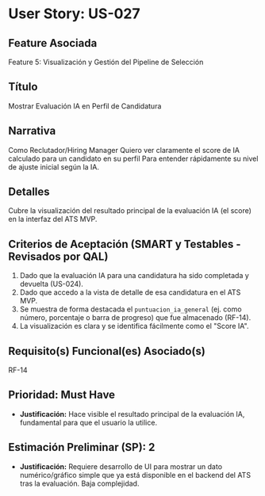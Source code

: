 # User Story: US-027

## Feature Asociada
Feature 5: Visualización y Gestión del Pipeline de Selección

## Título
Mostrar Evaluación IA en Perfil de Candidatura

## Narrativa
Como Reclutador/Hiring Manager
Quiero ver claramente el score de IA calculado para un candidato en su perfil
Para entender rápidamente su nivel de ajuste inicial según la IA.

## Detalles
Cubre la visualización del resultado principal de la evaluación IA (el score) en la interfaz del ATS MVP.

## Criterios de Aceptación (SMART y Testables - Revisados por QAL)
1.  Dado que la evaluación IA para una candidatura ha sido completada y devuelta (US-024).
2.  Dado que accedo a la vista de detalle de esa candidatura en el ATS MVP.
3.  Se muestra de forma destacada el `puntuacion_ia_general` (ej. como número, porcentaje o barra de progreso) que fue almacenado (RF-14).
4.  La visualización es clara y se identifica fácilmente como el "Score IA".

## Requisito(s) Funcional(es) Asociado(s)
RF-14

## Prioridad: Must Have
* **Justificación:** Hace visible el resultado principal de la evaluación IA, fundamental para que el usuario la utilice.

## Estimación Preliminar (SP): 2
* **Justificación:** Requiere desarrollo de UI para mostrar un dato numérico/gráfico simple que ya está disponible en el backend del ATS tras la evaluación. Baja complejidad.